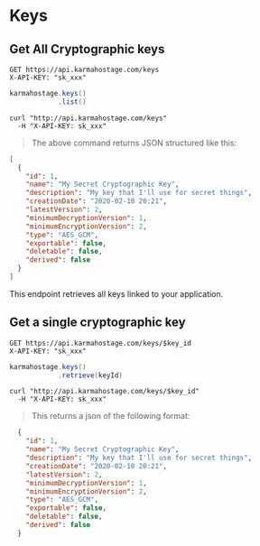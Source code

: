 # Keys

## Get All Cryptographic keys

```http
GET https://api.karmahostage.com/keys
X-API-KEY: "sk_xxx"
```

```java
karmahostage.keys()
            .list()
```

```shell
curl "http://api.karmahostage.com/keys"
  -H "X-API-KEY: sk_xxx"
```

> The above command returns JSON structured like this:

```json
[
  {
    "id": 1,
    "name": "My Secret Cryptographic Key",
    "description": "My key that I'll use for secret things",
    "creationDate": "2020-02-18 20:21",
    "latestVersion": 2,
    "minimumDecryptionVersion": 1,
    "minimumEncryptionVersion": 2,  
    "type": "AES_GCM",
    "exportable": false,
    "deletable": false,
    "derived": false
  }
]
```

This endpoint retrieves all keys linked to your application.

## Get a single cryptographic key

```http
GET https://api.karmahostage.com/keys/$key_id
X-API-KEY: "sk_xxx"
```

```java
karmahostage.keys()
            .retrieve(keyId)
```

```shell
curl "http://api.karmahostage.com/keys/$key_id"
  -H "X-API-KEY: sk_xxx"
```

> This returns a json of the following format:

```json
  {
    "id": 1,
    "name": "My Secret Cryptographic Key",
    "description": "My key that I'll use for secret things",
    "creationDate": "2020-02-18 20:21",
    "latestVersion": 2,
    "minimumDecryptionVersion": 1,
    "minimumEncryptionVersion": 2,  
    "type": "AES_GCM",
    "exportable": false,
    "deletable": false,
    "derived": false
  }
```
